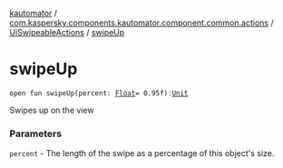 [kautomator](../../index.md) / [com.kaspersky.components.kautomator.component.common.actions](../index.md) / [UiSwipeableActions](index.md) / [swipeUp](./swipe-up.md)

# swipeUp

`open fun swipeUp(percent: `[`Float`](https://kotlinlang.org/api/latest/jvm/stdlib/kotlin/-float/index.html)` = 0.95f): `[`Unit`](https://kotlinlang.org/api/latest/jvm/stdlib/kotlin/-unit/index.html)

Swipes up on the view

### Parameters

`percent` - The length of the swipe as a percentage of this object's size.